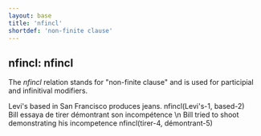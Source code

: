 ```yaml
---
layout: base
title: 'nfincl'
shortdef: 'non-finite clause'
---
```


## nfincl: nfincl

The *nfincl* relation stands for "non-finite clause" and is used for participial and infinitival modifiers.


<div class="sd-parse">
Levi's based in San Francisco produces jeans.
nfincl(Levi's-1, based-2)
</div>

<div class="sd-parse">
Bill essaya de tirer démontrant son incompétence \n Bill tried to shoot demonstrating his incompetence
nfincl(tirer-4, démontrant-5)
</div>

